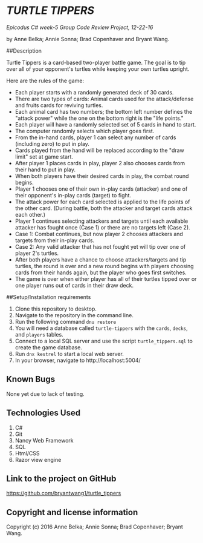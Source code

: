 # _TURTLE TIPPERS_

_*Epicodus C# week-5 Group Code Review Project, 12-22-16*_

by Anne Belka; Annie Sonna; Brad Copenhaver and Bryant Wang.


##Description

Turtle Tippers is a card-based two-player battle game. The goal is to tip over all of your opponent's turtles while keeping your own turtles upright.

Here are the rules of the game:
- Each player starts with a randomly generated deck of 30 cards.
- There are two types of cards: Animal cards used for the attack/defense and fruits cards for reviving turtles.
- Each animal card has two numbers; the bottom left number defines the "attack power" while the one on the bottom right is the "life points."
- Each player will have a randomly selected set of 5 cards in hand to start.
- The computer randomly selects which player goes first.
- From the in-hand cards, player 1 can select any number of cards (including zero) to put in play.
- Cards played from the hand will be replaced according to the "draw limit" set at game start.
- After player 1 places cards in play, player 2 also chooses cards from their hand to put in play.
- When both players have their desired cards in play, the combat round begins.
- Player 1 chooses one of their own in-play cards (attacker) and one of their opponent's in-play cards (target) to fight.
- The attack power for each card selected is applied to the life points of the other card. (During battle, both the attacker and target cards attack each other.)
- Player 1 continues selecting attackers and targets until each available attacker has fought once (Case 1) or there are no targets left (Case 2).
- Case 1: Combat continues, but now player 2 chooses attackers and targets from their in-play cards.
- Case 2: Any valid attacker that has not fought yet will tip over one of player 2's turtles.
- After both players have a chance to choose attackers/targets and tip turtles, the round is over and a new round begins with players choosing cards from their hands again, but the player who goes first switches.
- The game is over when either player has all of their turtles tipped over or one player runs out of cards in their draw deck.


##Setup/Installation requirements

1. Clone this repository to desktop.
2. Navigate to the repository in the command line.
3. Run the following command `dnu restore`
4. You will need a database called `turtle-tippers` with the `cards`, `decks`, and `players` tables.
5. Connect to a local SQL server and use the script `turtle_tippers.sql` to create the game database.
8. Run `dnx kestrel` to start a local web server.
9. In your browser, navigate to http://localhost:5004/

## Known Bugs

None yet due to lack of testing.


## Technologies Used

1. C#
2. Git
4. Nancy Web Framework
5. SQL
6. Html/CSS
8. Razor view engine


## Link to the project on GitHub

https://github.com/bryantwang1/turtle_tippers


## Copyright and license information

Copyright (c) 2016 Anne Belka; Annie Sonna; Brad Copenhaver; Bryant Wang.
